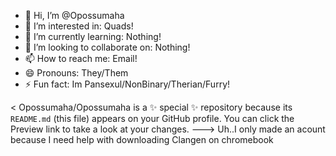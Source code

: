 - 👋 Hi, I’m @Opossumaha
- 👀 I’m interested in: Quads!
- 🌱 I’m currently learning: Nothing!
- 💞️ I’m looking to collaborate on: Nothing!
- 📫 How to reach me: Email!
- 😄 Pronouns: They/Them
- ⚡ Fun fact: Im Pansexul/NonBinary/Therian/Furry!

<
Opossumaha/Opossumaha is a ✨ special ✨ repository because its `README.md` (this file) appears on your GitHub profile.
You can click the Preview link to take a look at your changes.
--->
Uh..I only made an acount because I need help with downloading Clangen on chromebook
